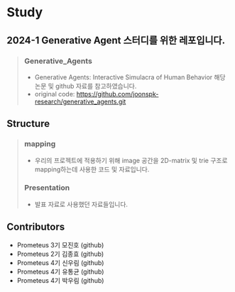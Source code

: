 # Study

## 2024-1 Generative Agent 스터디를 위한 레포입니다.

> ### Generative_Agents
> - Generative Agents: Interactive Simulacra of Human Behavior 해당 논문 및 github 자료를 참고하였습니다.
> - original code: https://github.com/joonspk-research/generative_agents.git


## Structure
>
> ### mapping
> - 우리의 프로젝트에 적용하기 위해 image 공간을 2D-matrix 및 trie 구조로 mapping하는데 사용한 코드 및 자료입니다.
>
> ### Presentation
> - 발표 자료로 사용했던 자료들입니다.


## Contributors
- Prometeus 3기 모진호 (github)
- Prometeus 2기 김종효 (github)
- Prometeus 4기 신우림 (github)
- Prometeus 4기 유통균 (github)
- Prometeus 4기 박우림 (github)